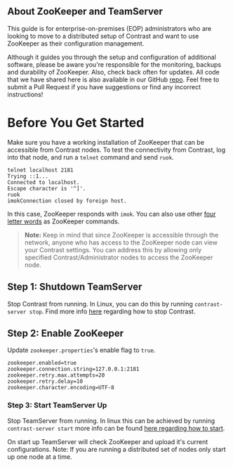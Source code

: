 <!--
title: "Configuring TeamServer To Use ZooKeeper"
description: "Instructions for configuring TeamServer to use ZooKeeper as the single source of truth"
tags: "EOP distributed configuration made easy with ZooKeeper"
-->

## About ZooKeeper and TeamServer
This guide is for enterprise-on-premises (EOP) administrators who are looking to move to a distributed setup of Contrast and want to use ZooKeeper as their configuration management. 

Although it guides you through the setup and configuration of additional software, please be aware you're responsible for the monitoring, backups and durability of ZooKeeper. Also, check back often for updates. All code that we have shared here is also available in our GitHub [repo](https://github.com/Contrast-Security-OSS/docs). Feel free to submit a Pull Request if you have suggestions or find any incorrect instructions!

# Before You Get Started
Make sure you have a working installation of ZooKeeper that can be accessible from Contrast nodes. To test the connectivity from Contrast, log into that node, and run a ```telnet``` command and send ```ruok```.

```
telnet localhost 2181
Trying ::1...
Connected to localhost.
Escape character is '^]'.
ruok
imokConnection closed by foreign host.
```

In this case, ZooKeeper responds with ```imok```. You can also use other [four letter words](https://zookeeper.apache.org/doc/r3.1.2/zookeeperAdmin.html#sc_zkCommands) as ZooKeeper commands. 

> **Note:** Keep in mind that since ZooKeeper is accessible through the network, anyone who has access to the ZooKeeper node can view your Contrast settings. You can address this by allowing only specified Contrast/Administrator nodes to access the ZooKeeper node.
 
## Step 1: Shutdown TeamServer
Stop Contrast from running. In Linux, you can do this by running ```contrast-server stop```. Find more info [here](https://docs.contrastsecurity.com/admin_tsinstall.html#run) regarding how to stop Contrast.

## Step 2: Enable ZooKeeper
Update ```zookeeper.properties```'s enable flag to ```true```.
```
zookeeper.enabled=true
zookeeper.connection.string=127.0.0.1:2181
zookeeper.retry.max.attempts=20
zookeeper.retry.delay=10
zookeeper.character.encoding=UTF-8
```

### Step 3: Start TeamServer Up
Stop TeamServer from running. In linux this can be achieved by running ```contrast-server start``` more info can be 
found [here regarding how to start](https://docs.contrastsecurity.com/admin_tsinstall.html#run).

On start up TeamServer will check ZooKeeper and upload it's current configurations. 
Note: If you are running a distributed set of nodes only start up one node at a time. 

